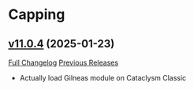 # Capping

## [v11.0.4](https://github.com/BigWigsMods/Capping/tree/v11.0.4) (2025-01-23)
[Full Changelog](https://github.com/BigWigsMods/Capping/compare/v11.0.3...v11.0.4) [Previous Releases](https://github.com/BigWigsMods/Capping/releases)

- Actually load Gilneas module on Cataclysm Classic  
